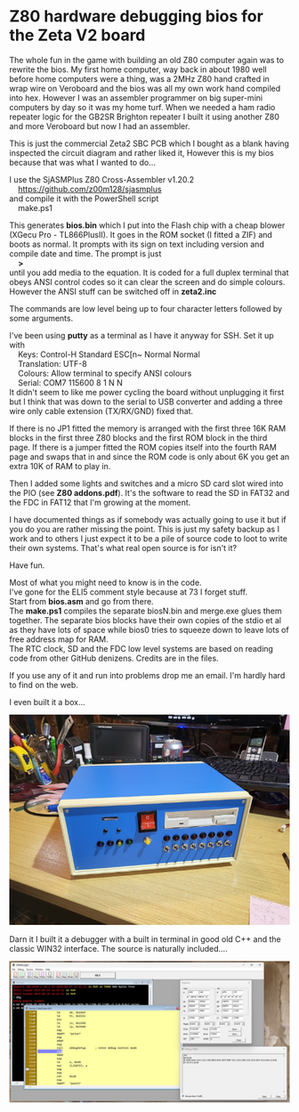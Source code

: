 ﻿# Z80 hardware debugging bios for the Zeta V2 board

The whole fun in the game with building an old Z80 computer again was to
rewrite the bios. My first home computer, way back in about 1980 well before
home computers were a thing, was a 2MHz Z80 hand crafted in wrap wire on
Veroboard and the bios was all my own work hand compiled into hex. However I
was an assembler programmer on big super-mini computers by day so it was my
home turf. When we needed a ham radio repeater logic for the GB2SR Brighton
repeater I built it using another Z80 and more Veroboard but now I had an
assembler.

This is just the commercial Zeta2 SBC PCB which I bought as a blank having
inspected the circuit diagram and rather liked it, However this is my bios
because that was what I wanted to do...

I use the SjASMPlus Z80 Cross-Assembler v1.20.2  
&nbsp;&nbsp;&nbsp;&nbsp;https://github.com/z00m128/sjasmplus  
and compile it with the PowerShell script  
&nbsp;&nbsp;&nbsp;&nbsp;make.ps1

This generates **bios.bin** which I put into the Flash chip with a cheap
blower (XGecu Pro - TL866PlusII). It goes in the ROM socket (I fitted a ZIF)
and boots as normal. It prompts with its sign on text including version and
compile date and time. The prompt is just   
&nbsp;&nbsp;&nbsp;&nbsp;**\>**   
until you add media to the equation. It is coded for a full duplex terminal
that obeys ANSI control codes so it can clear the screen and do simple colours.
However the ANSI stuff can be switched off in **zeta2.inc**

The commands are low level being up to four character letters followed by some
arguments.

I've been using **putty** as a terminal as I have it anyway for SSH. Set it up
with  
&nbsp;&nbsp;&nbsp;&nbsp;Keys: Control-H Standard ESC[n~ Normal Normal  
&nbsp;&nbsp;&nbsp;&nbsp;Translation: UTF-8  
&nbsp;&nbsp;&nbsp;&nbsp;Colours: Allow terminal to specify ANSI colours  
&nbsp;&nbsp;&nbsp;&nbsp;Serial: COM7 115600 8 1 N N  
It didn't seem to like me power cycling the board without unplugging it first
but I think that was down to the serial to USB converter and adding a three 
wire only cable extension (TX/RX/GND) fixed that.

If there is no JP1 fitted the memory is arranged with the first three 16K RAM
blocks in the first three Z80 blocks and the first ROM block in the third page.
If there is a jumper fitted the ROM copies itself into the fourth RAM page and
swaps that in and since the ROM code is only about 6K you get an extra 10K of
RAM to play in.

Then I added some lights and switches and a micro SD card slot wired into the
PIO (see **Z80 addons.pdf**). It's the software to read the SD in FAT32 and the
FDC in FAT12 that I'm growing at the moment.

I have documented things as if somebody was actually going to use it but if you
do you are rather missing the point. This is just my safety backup as I work
and to others I just expect it to be a pile of source code to loot to write
their own systems. That's what real open source is for isn't it?

Have fun.

Most of what you might need to know is in the code.  
I've gone for the ELI5 comment style because at 73 I forget stuff.  
Start from **bios.asm** and go from there.  
The **make.ps1** compiles the separate biosN.bin and merge.exe glues them
together. The separate bios blocks have their own copies of the stdio et al as
they have lots of space while bios0 tries to squeeze down to leave lots of free
address map for RAM.  
The RTC clock, SD and the FDC low level systems are based on reading code from
other GitHub denizens. Credits are in the files.

If you use any of it and run into problems drop me an email. I'm hardly hard to
find on the web.

I even built it a box...

![Box](/box.jpg)

Darn it I built it a debugger with a built in terminal in good old C++ and the
classic WIN32 interface. The source is naturally included....  

![Debugger screen shot](/debugger.jpg)
